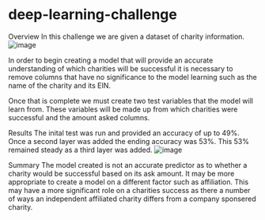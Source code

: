 # deep-learning-challenge

Overview
In this challenge we are given a dataset of charity information. 
![image](https://github.com/IslandicMoon/deep-learning-challenge/assets/129472048/69c71a2a-aeee-4c64-ac34-313da2640316)

In order to begin creating a model that will provide an accurate understanding of which charities will be successful it is necessary to remove columns that have no significance to the model learning such as the name of the charity and its EIN. 

Once that is complete we must create two test variables that the model will learn from. These variables will be made up from which charities were successful and the amount asked columns. 


Results
The inital test was run and provided an accuracy of up to 49%. Once a second layer was added the ending accuracy was 53%. This 53% remained steady as a third layer was added. 
![image](https://github.com/IslandicMoon/deep-learning-challenge/assets/129472048/1096761c-945a-480c-90ad-553d0a3f4d13)

Summary
The model created is not an accurate predictor as to whether a charity would be successful based on its ask amount. It may be more appropriate to create a model on a different factor such as affiliation. This may have a more significant role on a charities success as there a number of ways an independent affiliated charity differs from a company sponsered charity. 
